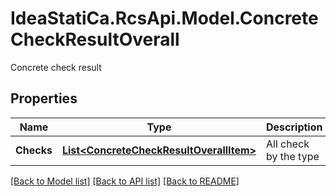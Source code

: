 # IdeaStatiCa.RcsApi.Model.ConcreteCheckResultOverall
Concrete check result

## Properties

Name | Type | Description | Notes
------------ | ------------- | ------------- | -------------
**Checks** | [**List&lt;ConcreteCheckResultOverallItem&gt;**](ConcreteCheckResultOverallItem.md) | All check by the type | [optional] 

[[Back to Model list]](../README.md#documentation-for-models) [[Back to API list]](../README.md#documentation-for-api-endpoints) [[Back to README]](../README.md)

